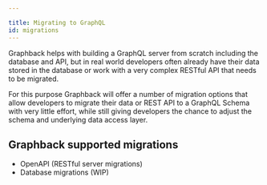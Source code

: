 ```yaml
---

title: Migrating to GraphQL
id: migrations
---
```


Graphback helps with building a GraphQL server from scratch including the database and API,
but in real world developers often already have their data stored in the database or work 
with a very complex RESTful API that needs to be migrated. 

For this purpose Graphback will offer a number of migration options that allow developers to 
migrate their data or REST API to a GraphQL Schema with very little effort, while still giving developers 
the chance to adjust the schema and underlying data access layer. 

## Graphback supported migrations

- OpenAPI (RESTful server migrations)
- Database migrations (WIP)

